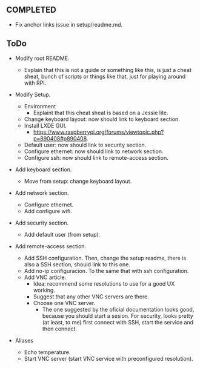 ## COMPLETED
- Fix anchor links issue in setup/readme.md.


## ToDo
- Modify root README.
	- Explain that this is not a guide or something like this, is just a cheat sheat, bunch of scripts or things like that, just for playing around with RPI.

- Modify Setup.
	- Environment
		- Explaint that this cheat sheat is based on a Jessie lite.
	- Change keyboard layout: now should link to keyboard section.
	- Install LXDE GUI.
		- https://www.raspberrypi.org/forums/viewtopic.php?p=890408#p890408.
	- Default user: now should link to security section.
	- Configure ethernet: now should link to network section.
	- Configure ssh: now should link to remote-access section.

- Add keyboard section.
	- Move from setup: change keyboard layout.

- Add network section.
	- Configure ethernet.
	- Add configure wifi.

- Add security section.
	- Add default user (from setup).

- Add remote-access section.
	- Add SSH configuration. Then, change the setup readme, there is also a SSH section, should link to this one.
	- Add no-ip configuracion. To the same that with ssh configuration.
	- Add VNC article.
		- Idea: recommend some resolutions to use for a good UX working.
		- Suggest that any other VNC servers are there.
		- Choose one VNC server.
			- The one suggested by the oficial documentation looks good, because you should start a sesion. For security, looks pretty (at least, to me)
			first connect with SSH, start the service and then connect.

- Aliases
	- Echo temperature.
	- Start VNC server (start VNC service with preconfigured resolution).
